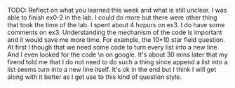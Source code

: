 TODO: Reflect on what you learned this week and what is still unclear.
I was able to finish ex0-2 in the lab. I could do more but there were other thing that took the time of the lab. I spent about 4 hopurs on ex3. I do have some comments on ex3. Understanding the mechanism of the code is important and it would save me more time. For example, the 10*10 star field question. At first I though that we need some code to turn every list into a new line. And I even looked for the code \n on google. It's about 30 mins later that my firend told me that I do not need to do such a thing since append a list into a list seems turn into a new line itself. It's ok in the end but I think I will get along with it better as I get use to this kind of question style. 